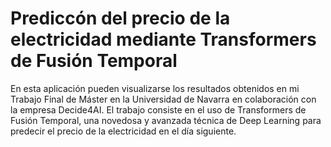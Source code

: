# Prediccón del precio de la electricidad mediante Transformers de Fusión Temporal

En esta aplicación pueden visualizarse los resultados obtenidos en mi Trabajo Final de Máster en la Universidad de Navarra en colaboración con la empresa Decide4AI. El trabajo consiste en el uso de Transformers de Fusión Temporal, una novedosa y avanzada técnica de Deep Learning para predecir el precio de la electricidad en el día siguiente. 
